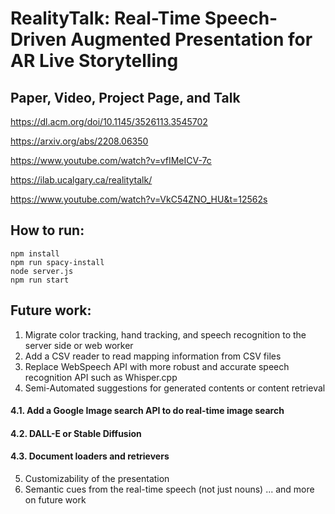 # RealityTalk: Real-Time Speech-Driven Augmented Presentation for AR Live Storytelling

## Paper, Video, Project Page, and Talk
https://dl.acm.org/doi/10.1145/3526113.3545702

https://arxiv.org/abs/2208.06350

https://www.youtube.com/watch?v=vfIMeICV-7c

https://ilab.ucalgary.ca/realitytalk/

https://www.youtube.com/watch?v=VkC54ZNO_HU&t=12562s

## How to run:
```
npm install
npm run spacy-install
node server.js
npm run start
```

## Future work:
1. Migrate color tracking, hand tracking, and speech recognition to the server side or web worker
2. Add a CSV reader to read mapping information from CSV files
3. Replace WebSpeech API with more robust and accurate speech recognition API such as Whisper.cpp
4. Semi-Automated suggestions for generated contents or content retrieval
#### 4.1. Add a Google Image search API to do real-time image search
#### 4.2. DALL-E or Stable Diffusion
#### 4.3. Document loaders and retrievers
5. Customizability of the presentation
6. Semantic cues from the real-time speech (not just nouns)
... and more on future work

